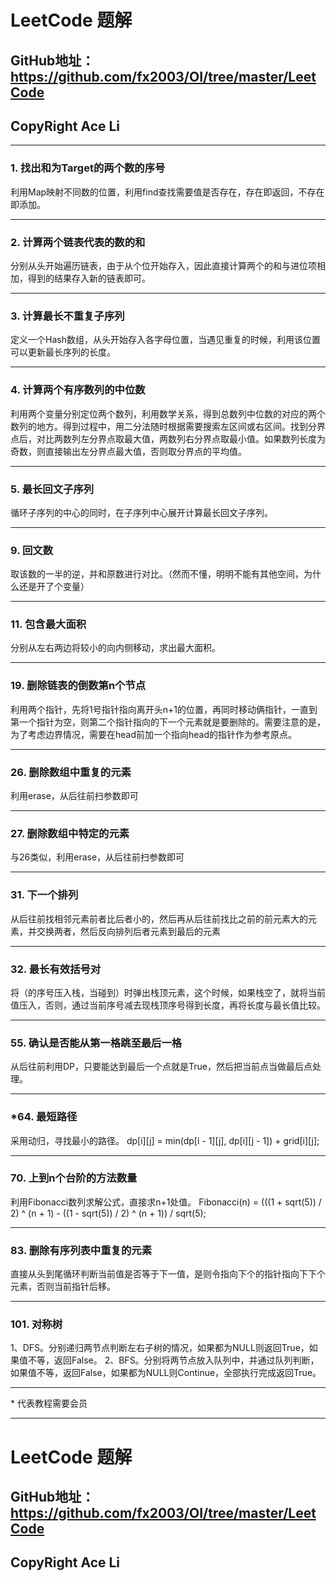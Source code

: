# LeetCode 题解 #
## GitHub地址：<https://github.com/fx2003/OI/tree/master/LeetCode> ##
## CopyRight Ace Li ##
***



### 1. 找出和为Target的两个数的序号 ###
利用Map映射不同数的位置，利用find查找需要值是否存在，存在即返回，不存在即添加。
***

### 2. 计算两个链表代表的数的和 ###
分别从头开始遍历链表，由于从个位开始存入，因此直接计算两个的和与进位项相加，得到的结果存入新的链表即可。
***

### 3. 计算最长不重复子序列 ###
定义一个Hash数组，从头开始存入各字母位置，当遇见重复的时候，利用该位置可以更新最长序列的长度。
***

### 4. 计算两个有序数列的中位数 ###
利用两个变量分别定位两个数列，利用数学关系，得到总数列中位数的对应的两个数列的地方。得到过程中，用二分法随时根据需要搜索左区间或右区间。找到分界点后，对比两数列左分界点取最大值，两数列右分界点取最小值。如果数列长度为奇数，则直接输出左分界点最大值，否则取分界点的平均值。
***

### 5. 最长回文子序列 ###
循环子序列的中心的同时，在子序列中心展开计算最长回文子序列。
***

### 9. 回文数 ###
取该数的一半的逆，并和原数进行对比。（然而不懂，明明不能有其他空间，为什么还是开了个变量）
***

### 11. 包含最大面积 ###
分别从左右两边将较小的向内侧移动，求出最大面积。
***

### 19. 删除链表的倒数第n个节点 ###
利用两个指针，先将1号指针指向离开头n+1的位置，再同时移动俩指针，一直到第一个指针为空，则第二个指针指向的下一个元素就是要删除的。需要注意的是，为了考虑边界情况，需要在head前加一个指向head的指针作为参考原点。
***

### 26. 删除数组中重复的元素 ###
利用erase，从后往前扫参数即可
***

### 27. 删除数组中特定的元素 ###
与26类似，利用erase，从后往前扫参数即可
***

### 31. 下一个排列 ###
从后往前找相邻元素前者比后者小的，然后再从后往前找比之前的前元素大的元素，并交换两者，然后反向排列后者元素到最后的元素
***

### 32. 最长有效括号对 ###
将（的序号压入栈，当碰到）时弹出栈顶元素，这个时候，如果栈空了，就将当前值压入，否则，通过当前序号减去现栈顶序号得到长度，再将长度与最长值比较。
***

### 55. 确认是否能从第一格跳至最后一格 ###
从后往前利用DP，只要能达到最后一个点就是True，然后把当前点当做最后点处理。
***

### *64. 最短路径 ###
采用动归，寻找最小的路径。
dp[i][j] = min(dp[i - 1][j], dp[i][j - 1]) + grid[i][j];
***

### 70. 上到n个台阶的方法数量 ###
利用Fibonacci数列求解公式，直接求n+1处值。
Fibonacci(n) = (((1 + sqrt(5)) / 2) ^ (n + 1) - ((1 - sqrt(5)) / 2) ^ (n + 1)) / sqrt(5);
***

### 83. 删除有序列表中重复的元素 ###
直接从头到尾循环判断当前值是否等于下一值，是则令指向下个的指针指向下下个元素，否则当前指针后移。
***

### 101. 对称树 ###
1、DFS。分别递归两节点判断左右子树的情况，如果都为NULL则返回True，如果值不等，返回False。
2、BFS。分别将两节点放入队列中，并通过队列判断，如果值不等，返回False，如果都为NULL则Continue，全部执行完成返回True。
***


\* 代表教程需要会员
***
# LeetCode 题解 #
## GitHub地址：<https://github.com/fx2003/OI/tree/master/LeetCode> ##
## CopyRight Ace Li ##
